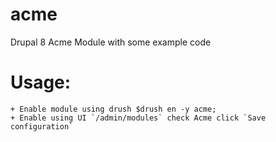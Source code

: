 acme
====

Drupal 8 Acme Module with some example code

# Usage:
	+ Enable module using drush $drush en -y acme;
	+ Enable using UI `/admin/modules` check Acme click `Save configuration`



